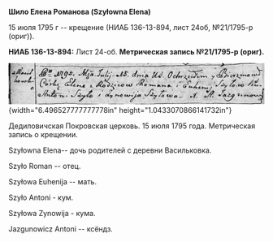 **Шило Елена Романова (Szyłowna Elena)**

15 июля 1795 г -- крещение (НИАБ 136-13-894, лист 24об, №21/1795-р
(ориг)).

**НИАБ 136-13-894:** Лист 24-об. **Метрическая запись №21/1795-р
(ориг).**

![](./media/64bb794bb65364bc4daf0ac9e70973407bbb7626.png){width="6.496527777777778in"
height="1.0433070866141732in"}

Дедиловичская Покровская церковь. 15 июля 1795 года. Метрическая запись
о крещении.

Szyłowna Elena-- дочь родителей с деревни Васильковка.

Szyło Roman -- отец.

Szyłowa Euhenija -- мать.

Szyło Antoni - кум.

Szyłowa Zynowija - кума.

Jazgunowicz Antoni -- ксёндз.
